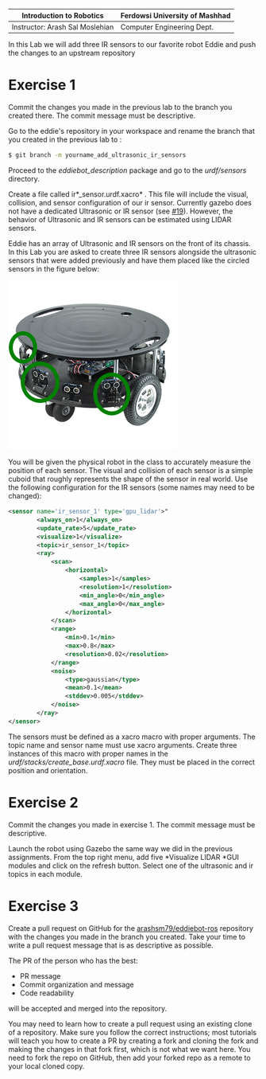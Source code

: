 |  Introduction to Robotics |  Ferdowsi University of Mashhad |
|---|---|
|  Instructor: Arash Sal Moslehian |  Computer Engineering Dept. |


In this Lab we will add three IR sensors to our favorite robot Eddie and push the changes to an upstream repository

# Exercise 1

Commit the changes you made in the previous lab to the branch you created there. The commit message must be descriptive.

Go to the eddie's repository in your workspace and rename the branch that you created in the previous lab to :

```bash
$ git branch -m yourname_add_ultrasonic_ir_sensors
```

Proceed to the *eddiebot_description* package and go to the *urdf/sensors* directory.

Create a file called ir*\_sensor.urdf.xacro* . This file will include the visual, collision, and sensor configuration of our ir sensor. Currently gazebo does not have a dedicated Ultrasonic or IR sensor (see [#19](https://github.com/gazebosim/gz-sensors/issues/19)). However, the behavior of Ultrasonic and IR sensors can be estimated using LIDAR sensors.

Eddie has an array of Ultrasonic and IR sensors on the front of its chassis. In this Lab you are asked to create three IR sensors alongside the ultrasonic sensors that were added previously and have them placed like the circled sensors in the figure below:

![](assets/lab11/eddie.png)

You will be given the physical robot in the class to accurately measure the position of each sensor. The visual and collision of each sensor is a simple cuboid that roughly represents the shape of the sensor in real world. Use the following configuration for the IR sensors (some names may need to be changed):

```xml
<sensor name='ir_sensor_1' type='gpu_lidar'>"
        <always_on>1</always_on>
        <update_rate>5</update_rate>
        <visualize>1</visualize>
        <topic>ir_sensor_1</topic>
        <ray>
            <scan>
                <horizontal>
                    <samples>1</samples>
                    <resolution>1</resolution>
                    <min_angle>0</min_angle>
                    <max_angle>0</max_angle>
                </horizontal>
            </scan>
            <range>
                <min>0.1</min>
                <max>0.8</max>
                <resolution>0.02</resolution>
            </range>
            <noise>
                <type>gaussian</type>
                <mean>0.1</mean>
                <stddev>0.005</stddev>
            </noise>
        </ray>
</sensor>
```

The sensors must be defined as a xacro macro with proper arguments. The topic name and sensor name must use xacro arguments. Create three instances of this macro with proper names in the *urdf/stacks/create_base.urdf.xacro* file. They must be placed in the correct position and orientation.

# Exercise 2

Commit the changes you made in exercise 1. The commit message must be descriptive.

Launch the robot using Gazebo the same way we did in the previous assignments. From the top right menu, add five *Visualize LIDAR *GUI modules and click on the refresh button. Select one of the ultrasonic and ir topics in each module.

# Exercise 3

Create a pull request on GitHub for the [arashsm79/eddiebot-ros](https://github.com/arashsm79/eddiebot-ros) repository with the changes you made in the branch you created. Take your time to write a pull request message that is as descriptive as possible.

The PR of the person who has the best:

-   PR message
-   Commit organization and message
-   Code readability

will be accepted and merged into the repository.

You may need to learn how to create a pull request using an existing clone of a repository. Make sure you follow the correct instructions; most tutorials will teach you how to create a PR by creating a fork and cloning the fork and making the changes in that fork first, which is not what we want here. You need to fork the repo on GitHub, then add your forked repo as a remote to your local cloned copy.